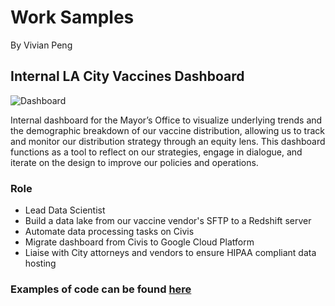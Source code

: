 # Work Samples

By Vivian Peng

## Internal LA City Vaccines Dashboard

![Dashboard](./LA_city_vaccine_dashboard/dashboard.gif)

Internal dashboard for the Mayor’s Office to visualize underlying trends and the demographic breakdown of our vaccine distribution, allowing us to track and monitor our distribution strategy through an equity lens. This dashboard functions as a tool to reflect on our strategies, engage in dialogue, and iterate on the design to improve our policies and operations.

### Role

- Lead Data Scientist
- Build a data lake from our vaccine vendor's SFTP to a Redshift server
- Automate data processing tasks on Civis
- Migrate dashboard from Civis to Google Cloud Platform
- Liaise with City attorneys and vendors to ensure HIPAA compliant data hosting

### Examples of code can be found [here](./LA_city_vaccine_dashboard)